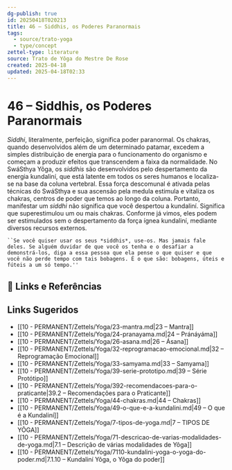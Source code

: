 ```yaml
---
dg-publish: true
id: 20250418T020213
title: 46 – Siddhis, os Poderes Paranormais
tags:
  - source/trato-yoga
  - type/concept
zettel-type: literature
source: Trato de Yôga do Mestre De Rose
created: 2025-04-18
updated: 2025-04-18T02:33
---
```


# 46 – Siddhis, os Poderes Paranormais

*Siddhi*, literalmente, perfeição, significa poder paranormal. Os chakras, quando desenvolvidos além de um determinado patamar, excedem a simples distribuição de energia para o funcionamento do organismo e começam a produzir efeitos que transcendem a faixa da normalidade. No SwáSthya Yôga, os *siddhis* são desenvolvidos pelo despertamento da energia kundaliní, que está latente em todos os seres humanos e localiza-se na base da coluna vertebral. Essa força descomunal é ativada pelas técnicas do SwáSthya e sua ascensão pela medula estimula e vitaliza os chakras, centros de poder que temos ao longo da coluna. Portanto, manifestar um *siddhi* não significa que você despertou a kundaliní. Significa que superestimulou um ou mais chakras. Conforme já vimos, eles podem ser estimulados sem o despertamento da força ígnea kundaliní, mediante diversos recursos externos.

    ``Se você quiser usar os seus *siddhis*, use-os. Mas jamais fale deles. Se alguém duvidar de que você os tenha e o desafiar a demonstrá-los, diga a essa pessoa que ela pense o que quiser e que você não perde tempo com tais bobagens. É o que são: bobagens, úteis e fúteis a um só tempo.''

## 🔗 Links e Referências

## Links Sugeridos

- [[10 - PERMANENT/Zettels/Yoga/23-mantra.md\|23 – Mantra]]
- [[10 - PERMANENT/Zettels/Yoga/24-pranayama.md\|24 – Pránáyáma]]
- [[10 - PERMANENT/Zettels/Yoga/26-asana.md\|26 – Ásana]]
- [[10 - PERMANENT/Zettels/Yoga/32-reprogramacao-emocional.md\|32 – Reprogramação Emocional]]
- [[10 - PERMANENT/Zettels/Yoga/33-samyama.md\|33 – Samyama]]
- [[10 - PERMANENT/Zettels/Yoga/39-serie-prototipo.md\|39 – Série Protótipo]]
- [[10 - PERMANENT/Zettels/Yoga/392-recomendacoes-para-o-praticante\|39.2 – Recomendações para o Praticante]]
- [[10 - PERMANENT/Zettels/Yoga/44-chakras.md\|44 – Chakras]]
- [[10 - PERMANENT/Zettels/Yoga/49-o-que-e-a-kundalini.md\|49 – O que é a Kundaliní]]
- [[10 - PERMANENT/Zettels/Yoga/7-tipos-de-yoga.md\|7 – TIPOS DE YÔGA]]
- [[10 - PERMANENT/Zettels/Yoga/71-descricao-de-varias-modalidades-de-yoga.md\|7.1 – Descrição de várias modalidades de Yôga]]
- [[10 - PERMANENT/Zettels/Yoga/7110-kundalini-yoga-o-yoga-do-poder.md\|7.1.10 – Kundaliní Yôga, o Yôga do poder]]